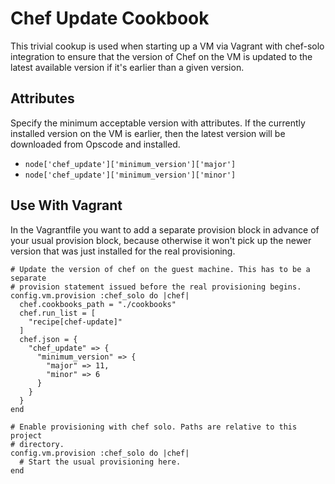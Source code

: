 Chef Update Cookbook
====================

This trivial cookup is used when starting up a VM via Vagrant with chef-solo
integration to ensure that the version of Chef on the VM is updated to the
latest available version if it's earlier than a given version.

Attributes
----------

Specify the minimum acceptable version with attributes. If the currently
installed version on the VM is earlier, then the latest version will be
downloaded from Opscode and installed.

  * `node['chef_update']['minimum_version']['major']`
  * `node['chef_update']['minimum_version']['minor']`

Use With Vagrant
----------------

In the Vagrantfile you want to add a separate provision block in advance of
your usual provision block, because otherwise it won't pick up the newer version
that was just installed for the real provisioning.

    # Update the version of chef on the guest machine. This has to be a separate
    # provision statement issued before the real provisioning begins.
    config.vm.provision :chef_solo do |chef|
      chef.cookbooks_path = "./cookbooks"
      chef.run_list = [
        "recipe[chef-update]"
      ]
      chef.json = {
        "chef_update" => {
          "minimum_version" => {
            "major" => 11,
            "minor" => 6
          }
        }
      }
    end

    # Enable provisioning with chef solo. Paths are relative to this project
    # directory.
    config.vm.provision :chef_solo do |chef|
      # Start the usual provisioning here.
    end

